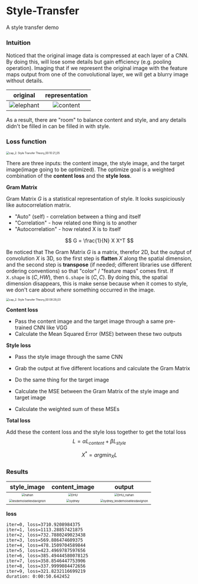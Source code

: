 <script type="text/x-mathjax-config">   MathJax.Hub.Config({     tex2jax: {       inlineMath: [ ['$','$'], ["\\(","\\)"] ],       processEscapes: true     }   }); </script>
<script src="https://cdn.mathjax.org/mathjax/latest/MathJax.js?config=TeX-AMS-MML_HTMLorMML" type="text/javascript"></script>

# Style-Transfer

A style transfer demo

### Intuition

Noticed that the original image data is compressed at each layer of a CNN. By doing this, will lose some details but gain efficiency (e.g. pooling operation). Imaging that if we represent the original image with the feature maps output from one of the convolutional layer, we will get a blurry image without details.

|                           original                           |                        representation                        |
| :----------------------------------------------------------: | :----------------------------------------------------------: |
| ![elephant](https://cdn.jsdelivr.net/gh/Shadowalker1995/images/2020/elephant.jpg) | ![content](https://cdn.jsdelivr.net/gh/Shadowalker1995/images/2020/content.jpg) |

As a result, there are "room" to balance content and style, and any details didn't be filled in can be filled in with style.

### Loss function

<img src="https://cdn.jsdelivr.net/gh/Shadowalker1995/images/2020/cap_2. Style Transfer Theory_00:10:21_05.jpg" alt="cap_2. Style Transfer Theory_00:10:21_05" style="zoom:50%;" />

There are three inputs: the content image, the style image, and the target image(image going to be optimized). The optimize goal is a weighted combination of the **content loss** and the **style loss**.

**Gram Matrix**

Gram Matrix $G$ is a statistical representation of style. It looks suspiciously like autocorrelation matrix.

- "Auto" (self) - correlation between a thing and itself
- "Correlation" - how related one thing is to another
- "Autocorrelation" - how related X is to itself

$$
G = \frac{1}{N} X X^T
$$

Be noticed that The Gram Matrix $G$ is a matrix, therefor 2D, but the output of convolution $X$ is 3D, so the first step is **flatten** $X$ along the spatial dimension, and the second step is **transpose** (if needed; different libraries use different ordering conventions) so that "color" / "feature maps" comes first. If `X.shape` is $(C, HW)$, then `G.shape` is $(C, C)$. By doing this, the spatial dimension disappears, this is make sense because when it comes to style, we don't care about *where* something occurred in the image.

<img src="https://cdn.jsdelivr.net/gh/Shadowalker1995/images/2020/cap_2. Style Transfer Theory_00:08:29_03.jpg" alt="cap_2. Style Transfer Theory_00:08:29_03" style="zoom:50%;" />

**Content loss**

- Pass the content image and the target image through a same pre-trained CNN like VGG
- Calculate the Mean Squared Error (MSE) between these two outputs

**Style loss**

- Pass the style image through the same CNN

- Grab the output at five different locations and calculate the Gram Matrix
- Do the same thing for the target image
- Calculate the MSE between the Gram Matrix of the style image and target image
- Calculate the weighted sum of these MSEs

**Total loss**

Add these the content loss and the style loss together to get the total loss
$$
L = \alpha L_{content} + \beta L_{style}
$$

$$
X^* = argmin_{X} L
$$

### Results

|                         style_image                          |                        content_image                         |                            output                            |
| :----------------------------------------------------------: | :----------------------------------------------------------: | :----------------------------------------------------------: |
| <img src="https://cdn.jsdelivr.net/gh/Shadowalker1995/images/2020/nahan.jpg" alt="nahan" style="zoom:50%;" /> | <img src="https://cdn.jsdelivr.net/gh/Shadowalker1995/images/2020/DHU.jpg" alt="DHU" style="zoom:50%;" /> | <img src="https://cdn.jsdelivr.net/gh/Shadowalker1995/images/2020/DHU_nahan.jpg" alt="DHU_nahan" style="zoom:50%;" /> |
| <img src="https://cdn.jsdelivr.net/gh/Shadowalker1995/images/2020/lesdemoisellesdavignon.jpg" alt="lesdemoisellesdavignon" style="zoom:50%;" /> | <img src="https://cdn.jsdelivr.net/gh/Shadowalker1995/images/2020/sydney.jpg" alt="sydney" style="zoom:50%;" /> | <img src="https://cdn.jsdelivr.net/gh/Shadowalker1995/images/2020/sydney_lesdemoisellesdavignon.jpg" alt="sydney_lesdemoisellesdavignon" style="zoom:50%;" /> |

**loss**

```
iter=0, loss=3710.9208984375
iter=1, loss=1113.28857421875
iter=2, loss=732.7880249023438
iter=3, loss=569.886474609375
iter=4, loss=478.1509704589844
iter=5, loss=423.4969787597656
iter=6, loss=385.49444580078125
iter=7, loss=358.8546447753906
iter=8, loss=337.9999084472656
iter=9, loss=321.8232116699219
duration: 0:00:50.642452
```

